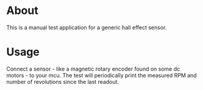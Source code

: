 # About
This is a manual test application for a generic hall effect sensor.

# Usage
Connect a sensor - like a magnetic rotary encoder found on some dc motors - to your mcu.
The test will periodically print the measured RPM and number of revolutions 
since the last readout.